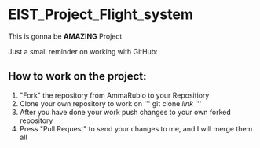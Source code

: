 # EIST_Project_Flight_system

This is gonna be **AMAZING** Project

Just a small reminder on working with GitHub:
## How to work on the project: 
1. "Fork" the repository from AmmaRubio to your Repositiory 
2. Clone your own repository to work on ''' git clone _link_ '''
4. After you have done your work push changes to your own forked repository 
5. Press "Pull Request" to send your changes to me, and I will merge them all 




